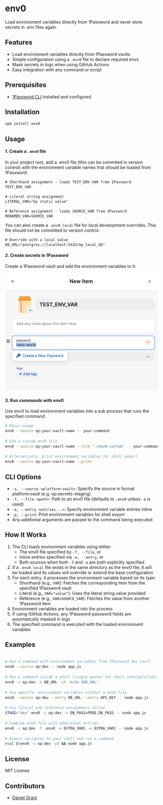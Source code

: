 # env0

Load environment variables directly from 1Password and never store secrets in .env files again.

## Features

- Load environment variables directly from 1Password vaults
- Simple configuration using a `.env0` file to declare required envs
- Mask secrets in logs when using GitHub Actions
- Easy integration with any command or script

## Prerequisites

- [1Password CLI](https://1password.com/downloads/command-line/) installed and configured

## Installation

```bash
npm install env0
```

## Usage

#### 1. Create a `.env0` file

In your project root, add a .env0 file (this can be commited in version control) with the environment variable names that should be loaded from 1Password:

```plaintext
# Shorthand assignment - loads TEST_ENV_VAR from 1Password
TEST_ENV_VAR

# Literal string assignment
LITERAL_VAR="my static value"

# Reference assignment - loads SOURCE_VAR from 1Password
RENAMED_VAR=SOURCE_VAR
```

You can also create a `.env0.local` file for local development overrides. This file should not be committed to version control:

```plaintext
# Override with a local value
DB_URL="postgres://localhost:5432/my_local_db"
```

#### 2. Create secrets in 1Password

Create a 1Password vault and add the environment variables to it:

![1Password Vault](./.github/assets/create-1password-secret.png)

#### 3. Run commands with env0

Use env0 to load environment variables into a sub process that runs the specified command.

```bash
# Basic usage
env0 --source op:your-vault-name -- your-command

# Use a custom env0 file
env0 --source op:your-vault-name --file "./env0.custom" -- your-command

# Alternatively, print environment variables for shell export
env0 --source op:your-vault-name --print
```

## CLI Options

- `-s, --source <platform:vault>`: Specify the source in format platform:vault (e.g. op:secrets-staging)
- `-f, --file <path>`: Path to an env0 file (defaults to `.env0` unless `-e` is used)
- `-e, --entry <entries...>`: Specify environment variable entries inline
- `-p, --print`: Print environment variables for shell export
- Any additional arguments are passed to the command being executed

## How It Works

1. The CLI loads environment variables using either:
   - The env0 file specified by `-f, --file`, or
   - Inline entries specified via `-e, --entry`, or
   - Both sources when both `-f` and `-e` are both explicitly specified
2. If a `.env0.local` file exists in the same directory as the env0 file, it will be loaded and its values will override or extend the base configuration
3. For each entry, it processes the environment variable based on its type:
   - Shorthand (e.g., `VAR`): Fetches the corresponding item from the specified 1Password vault
   - Literal (e.g., `VAR="value"`): Uses the literal string value provided
   - Reference (e.g., `VAR=SOURCE_VAR`): Fetches the value from another 1Password item
4. Environment variables are loaded into the process
5. If using GitHub Actions, any 1Password password fields are automatically masked in logs
6. The specified command is executed with the loaded environment variables

## Examples

```bash

# Run a command with environment variables from 1Password dev vault
env0 --source op:dev -- node app.js

# Run a command inside a shell (single quotes for shell interpolation)
env0 -s op:dev -e DB_URL -sh 'echo $DB_URL'

# Use specific environment variables without a env0 file
env0 --source op:dev --entry DB_URL --entry API_KEY -- node app.js

# Use literal and reference assignments inline
STAGE="dev" env0 -s op:dev -e DB_PASS=PROD_DB_PASS -- node app.js

# Combine env0 file with additional entries
env0 -s op:dev -f .env0 -e EXTRA_VAR1 -e EXTRA_VAR2 -- node app.js

# Export variables to your shell and run a command
eval $(env0 -s op:dev -p) && node app.js
```

## License

MIT License

## Contributors

- [Daniel Grant](https://github.com/djgrant)
